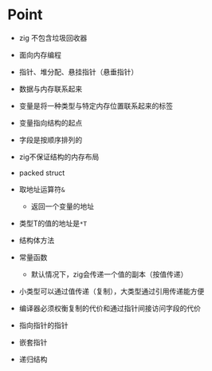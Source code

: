 # Point

- zig 不包含垃圾回收器

- 面向内存编程
- 指针、堆分配、悬挂指针（悬垂指针）

- 数据与内存联系起来
- 变量是将一种类型与特定内存位置联系起来的标签

- 变量指向结构的起点
- 字段是按顺序排列的

- zig不保证结构的内存布局
- packed struct

- 取地址运算符`&`
  - 返回一个变量的地址

- 类型T的值的地址是`*T`

- 结构体方法

- 常量函数
  - 默认情况下，zig会传递一个值的副本（按值传递）

- 小类型可以通过值传递（复制），大类型通过引用传递能方便

- 编译器必须权衡复制的代价和通过指针间接访问字段的代价

- 指向指针的指针

- 嵌套指针

- 递归结构